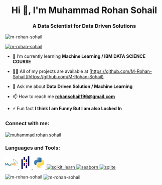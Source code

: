 <h1 align="center">Hi 👋, I'm Muhammad Rohan Sohail</h1>
<h3 align="center">A Data Scientist for Data Driven Solutions</h3>

<p align="left"> <img src="https://komarev.com/ghpvc/?username=m-rohan-sohail&label=Profile%20views&color=0e75b6&style=flat" alt="m-rohan-sohail" /> </p>

<p align="left"> <a href="https://github.com/ryo-ma/github-profile-trophy"><img src="https://github-profile-trophy.vercel.app/?username=m-rohan-sohail" alt="m-rohan-sohail" /></a> </p>

- 🌱 I’m currently learning **Machine Learning / IBM DATA SCIENCE COURSE**

- 👨‍💻 All of my projects are available at [https://github.com/M-Rohan-Sohail](https://github.com/M-Rohan-Sohail)

- 💬 Ask me about **Data Driven Solution / Machine Learning**

- 📫 How to reach me **rohansohail196@gmail.com**

- ⚡ Fun fact **I think I am Funny But I am also Locked In**

<h3 align="left">Connect with me:</h3>
<p align="left">
<a href="https://linkedin.com/in/muhammad rohan sohail" target="blank"><img align="center" src="https://raw.githubusercontent.com/rahuldkjain/github-profile-readme-generator/master/src/images/icons/Social/linked-in-alt.svg" alt="muhammad rohan sohail" height="30" width="40" /></a>
</p>

<h3 align="left">Languages and Tools:</h3>
<p align="left"> <a href="https://www.mysql.com/" target="_blank" rel="noreferrer"> <img src="https://raw.githubusercontent.com/devicons/devicon/master/icons/mysql/mysql-original-wordmark.svg" alt="mysql" width="40" height="40"/> </a> <a href="https://pandas.pydata.org/" target="_blank" rel="noreferrer"> <img src="https://raw.githubusercontent.com/devicons/devicon/2ae2a900d2f041da66e950e4d48052658d850630/icons/pandas/pandas-original.svg" alt="pandas" width="40" height="40"/> </a> <a href="https://www.python.org" target="_blank" rel="noreferrer"> <img src="https://raw.githubusercontent.com/devicons/devicon/master/icons/python/python-original.svg" alt="python" width="40" height="40"/> </a> <a href="https://scikit-learn.org/" target="_blank" rel="noreferrer"> <img src="https://upload.wikimedia.org/wikipedia/commons/0/05/Scikit_learn_logo_small.svg" alt="scikit_learn" width="40" height="40"/> </a> <a href="https://seaborn.pydata.org/" target="_blank" rel="noreferrer"> <img src="https://seaborn.pydata.org/_images/logo-mark-lightbg.svg" alt="seaborn" width="40" height="40"/> </a> <a href="https://www.sqlite.org/" target="_blank" rel="noreferrer"> <img src="https://www.vectorlogo.zone/logos/sqlite/sqlite-icon.svg" alt="sqlite" width="40" height="40"/> </a> </p>

<p><img align="left" src="https://github-readme-stats.vercel.app/api/top-langs?username=m-rohan-sohail&show_icons=true&locale=en&layout=compact" alt="m-rohan-sohail" /></p>

<p>&nbsp;<img align="center" src="https://github-readme-stats.vercel.app/api?username=m-rohan-sohail&show_icons=true&locale=en" alt="m-rohan-sohail" /></p>
